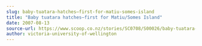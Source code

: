 ```yaml
---
slug: baby-tuatara-hatches—first-for-matiu-somes-island
title: "Baby tuatara hatches—first for Matiu/Somes Island"
date: 2007-08-13
source-url: https://www.scoop.co.nz/stories/SC0708/S00026/baby-tuatara-hatches-first-for-matiusomes-island.htm
author: victoria-university-of-wellington
---
```


